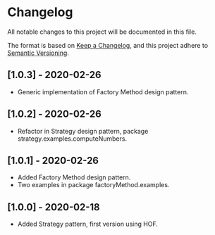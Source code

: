 # Changelog
All notable changes to this project will be documented in this file.

The format is based on [Keep a Changelog](https://keepachangelog.com/en/1.0.0/),
and this project adhere to [Semantic Versioning](https://semver.org/spec/v2.0.0.html).

## [1.0.3] - 2020-02-26
- Generic implementation of Factory Method design pattern.

## [1.0.2] - 2020-02-26
- Refactor in Strategy design pattern, package strategy.examples.computeNumbers.

## [1.0.1] - 2020-02-26
- Added Factory Method design pattern.
- Two examples in package factoryMethod.examples.

## [1.0.0] - 2020-02-18
- Added Strategy pattern, first version using HOF.